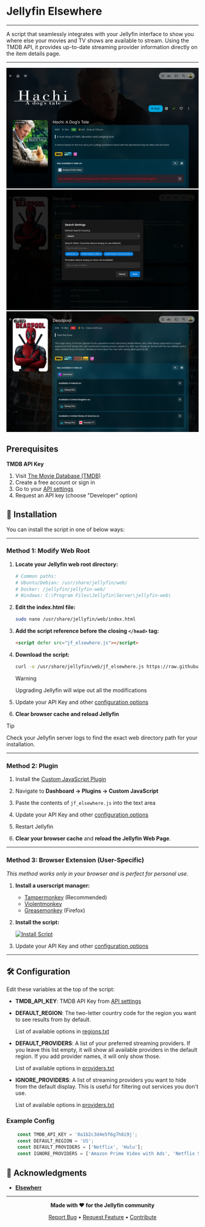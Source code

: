 # Jellyfin Elsewhere

----

A script that seamlessly integrates with your Jellyfin interface to show you where else your movies and TV shows are available to stream. Using the TMDB API, it provides up-to-date streaming provider information directly on the item details page.

-------------
![Elsewhere](image.png)
![Search Settings](image-1.png)
![Search Other Regions](image-2.png)

## Prerequisites

 **TMDB API Key**
1. Visit [The Movie Database (TMDB)](https://www.themoviedb.org/)
2. Create a free account or sign in
3. Go to your [API settings](https://www.themoviedb.org/settings/api)
4. Request an API key (choose "Developer" option)

## 🔧 Installation

You can install the script in one of below ways:

---

### **Method 1: Modify Web Root**

1. **Locate your Jellyfin web root directory:**
   ```bash
   # Common paths:
   # Ubuntu/Debian: /usr/share/jellyfin/web/
   # Docker: /jellyfin/jellyfin-web/
   # Windows: C:\Program Files\Jellyfin\Server\jellyfin-web\
   ```

2. **Edit the index.html file:**
   ```bash
   sudo nano /usr/share/jellyfin/web/index.html
   ```

3. **Add the script reference before the closing `</head>` tag:**
   ```html
   <script defer src="jf_elsewhere.js"></script>
   ```

4. **Download the script:**
   ```bash
   curl -o /usr/share/jellyfin/web/jf_elsewhere.js https://raw.githubusercontent.com/n00bcodr/jellyfin-elsewhere/main/jf_elsewhere.js
   ```
   > [!Warning]
   > Upgrading Jellyfin will wipe out all the modifications


5. Update your API Key and other [configuration options](#config)

6. **Clear browser cache and reload Jellyfin**

> [!TIP]
> Check your Jellyfin server logs to find the exact web directory path for your installation.

---

### **Method 2: Plugin**

1. Install the [Custom JavaScript Plugin](https://github.com/johnpc/jellyfin-plugin-custom-javascript)

2. Navigate to **Dashboard -> Plugins -> Custom JavaScript**

3. Paste the contents of `jf_elsewhere.js` into the text area

4. Update your API Key and other [configuration options](#config)

5. Restart Jellyfin

6. **Clear your browser cache** and **reload the Jellyfin Web Page**.

---

### **Method 3: Browser Extension (User-Specific)**

*This method works only in your browser and is perfect for personal use.*

1. **Install a userscript manager:**
   - [Tampermonkey](https://www.tampermonkey.net/) (Recommended)
   - [Violentmonkey](https://violentmonkey.github.io/)
   - [Greasemonkey](https://addons.mozilla.org/en-GB/firefox/addon/greasemonkey/) (Firefox)

2. **Install the script:**

   [![Install Script](https://img.shields.io/badge/Install%20Script-blue?style=for-the-badge)](https://github.com/n00bcodr/Jellyfin-elsewhere/raw/main/jf_elsewhere.js)


3. Update your API Key and other [configuration options](#config)

---


## <a name="config">🛠️ Configuration</a>

Edit these variables at the top of the script:

- **TMDB_API_KEY**: TMDB API Key from [API settings](https://www.themoviedb.org/settings/api)

- **DEFAULT_REGION**: The two-letter country code for the region you want to see results from by default.

   List of available options in [regions.txt](resources/regions.txt)

- **DEFAULT_PROVIDERS**: A list of your preferred streaming providers. If you leave this list empty, it will show all available providers in the default region. If you add provider names, it will only show those.

   List of available options in [providers.txt](resources/providers.txt)

- **IGNORE_PROVIDERS**: A list of streaming providers you want to hide from the default display. This is useful for filtering out services you don't use.

   List of available options in [providers.txt](resources/providers.txt)


### Example Config


```javascript
    const TMDB_API_KEY = '0a1b2c3d4e5f6g7h8i9j';
    const DEFAULT_REGION = 'US';
    const DEFAULT_PROVIDERS = ['Netflix', 'Hulu'];
    const IGNORE_PROVIDERS = ['Amazon Prime Video with Ads', 'Netflix Standard with Ads'];
```



## 🙏 Acknowledgments

- **[Elsewherr](https://github.com/Adman1020/Elsewherr)**

---

<div align="center">

**Made with ❤️ for the Jellyfin community**

[Report Bug](https://github.com/n00bcodr/Jellyfin-Elsewhere/issues) • [Request Feature](https://github.com/n00bcodr/Jellyfin-Elsewhere/issues) • [Contribute](https://github.com/n00bcodr/Jellyfin-Elsewhere/pulls)

</div>